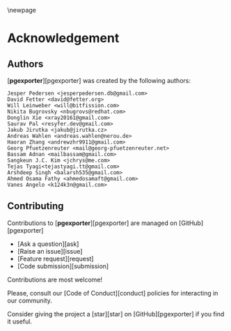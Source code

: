 \newpage

# Acknowledgement

## Authors

[**pgexporter**][pgexporter] was created by the following authors:

```
Jesper Pedersen <jesperpedersen.db@gmail.com>
David Fetter <david@fetter.org>
Will Leinweber <will@bitfission.com>
Nikita Bugrovsky <nbugrovs@redhat.com>
Donglin Xie <xray20161@gmail.com>
Saurav Pal <resyfer.dev@gmail.com>
Jakub Jirutka <jakub@jirutka.cz>
Andreas Wahlen <andreas.wahlen@nerou.de>
Haoran Zhang <andrewzhr9911@gmail.com>
Georg Pfuetzenreuter <mail@georg-pfuetzenreuter.net>
Bassam Adnan <mailbassam@gmail.com>
Sangkeun J.C. Kim <jchrys@me.com>
Tejas Tyagi<tejastyagi.tt@gmail.com>
Arshdeep Singh <balarsh535@gmail.com>
Ahmed Osama Fathy <ahmedosamaft@gmail.com>
Vanes Angelo <k124k3n@gmail.com>
```

## Contributing

Contributions to [**pgexporter**][pgexporter] are managed on [GitHub][pgexporter]

* [Ask a question][ask]
* [Raise an issue][issue]
* [Feature request][request]
* [Code submission][submission]

Contributions are most welcome!

Please, consult our [Code of Conduct][conduct] policies for interacting in our
community.

Consider giving the project a [star][star] on [GitHub][pgexporter] if you find it useful.
